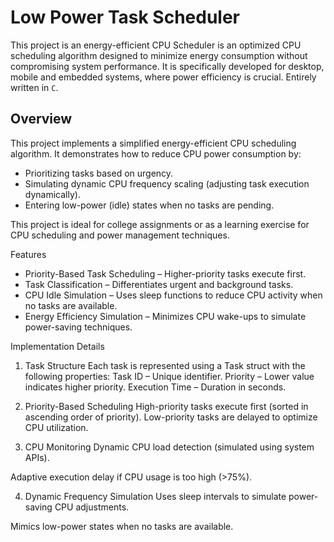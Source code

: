 # Low Power Task Scheduler
This project is an energy-efficient CPU Scheduler is an optimized CPU scheduling algorithm designed to minimize energy consumption without compromising system performance. It is specifically developed for  desktop, mobile and embedded systems, where power efficiency is crucial. Entirely written in `C`.

## Overview
This project implements a simplified energy-efficient CPU scheduling algorithm. It demonstrates how to reduce CPU power consumption by:

- Prioritizing tasks based on urgency.
- Simulating dynamic CPU frequency scaling (adjusting task execution dynamically).
- Entering low-power (idle) states when no tasks are pending.

This project is ideal for college assignments or as a learning exercise for CPU scheduling and power management techniques.

Features
* Priority-Based Task Scheduling – Higher-priority tasks execute first.
* Task Classification – Differentiates urgent and background tasks.
* CPU Idle Simulation – Uses sleep functions to reduce CPU activity when no tasks are available.
* Energy Efficiency Simulation – Minimizes CPU wake-ups to simulate power-saving techniques.

Implementation Details
1. Task Structure
Each task is represented using a Task struct with the following properties:
Task ID – Unique identifier.
Priority – Lower value indicates higher priority.
Execution Time – Duration in seconds.

2. Priority-Based Scheduling
High-priority tasks execute first (sorted in ascending order of priority).
Low-priority tasks are delayed to optimize CPU utilization.

3. CPU Monitoring
Dynamic CPU load detection (simulated using system APIs).

Adaptive execution delay if CPU usage is too high (>75%).

4. Dynamic Frequency Simulation
Uses sleep intervals to simulate power-saving CPU adjustments.

Mimics low-power states when no tasks are available.
